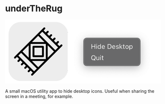 # underTheRug

![Screenshot from Under the Rug application](https://github.com/cheerlessDreamer/underTheRug/blob/ca99aa1fc81bc3766a9e43cdb0160582561b1336/screenshot.png)

A small macOS utility app to hide desktop icons. Useful when sharing the screen in a meeting, for example.
